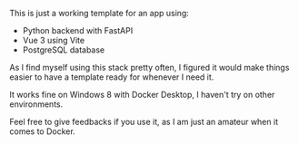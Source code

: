 This is just a working template for an app using:
- Python backend with FastAPI
- Vue 3 using Vite
- PostgreSQL database

As I find myself using this stack pretty often, I figured it would make things easier to have a template ready for whenever I need it.

It works fine on Windows 8 with Docker Desktop, I haven't try on other environments.

Feel free to give feedbacks if you use it, as I am just an amateur when it comes to Docker.